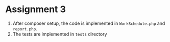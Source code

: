 # Assignment 3

1. After composer setup, the code is implemented in `WorkSchedule.php` and `report.php`.
1. The tests are implemented in `tests` directory